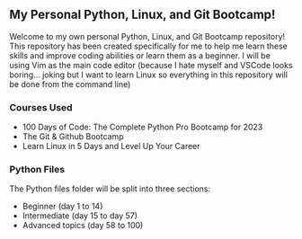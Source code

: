 ## My Personal Python, Linux, and Git Bootcamp!

Welcome to my own personal Python, Linux, and Git Bootcamp repository! This repository has been created specifically for me to help me learn these skills and improve coding abilities or learn them as a beginner. I will be using Vim as the main code editor (because I hate myself and VSCode looks boring... joking but I want to learn Linux so everything in this repository will be done from the command line)


### Courses Used
- 100 Days of Code: The Complete Python Pro Bootcamp for 2023
- The Git & Github Bootcamp
- Learn Linux in 5 Days and Level Up Your Career


### Python Files
The Python files folder will be split into three sections:

- Beginner (day 1 to 14)
- Intermediate (day 15 to day 57)
- Advanced topics (day 58 to 100)
